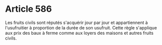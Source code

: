 # Article 586

Les fruits civils sont réputés s'acquérir jour par jour et appartiennent à l'usufruitier à proportion de la durée de son usufruit. Cette règle s'applique aux prix des baux à ferme comme aux loyers des maisons et autres fruits civils.